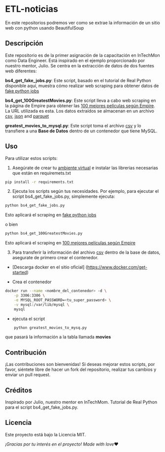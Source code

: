 # ETL-noticias
En este repositorios podremos ver como se extrae la información de un sitio web con python usando BeautifulSoup

## Descripción

Este repositorio es de la primer asignación de la capacitación en InTechMon como Data Engineer. Está inspirado en el ejemplo proporcionado por nuestro mentor, Julio. Se centra en la extracción de datos de dos fuentes web diferentes:

**bs4_get_fake_jobs.py**: Este script, basado en el tutorial de Real Python disponible aquí, muestra cómo realizar web scraping para obtener datos de [fake python jobs](https://realpython.github.io/fake-jobs/)

**bs4_get_100GreatestMovies.py**: Este script lleva a cabo web scraping en la página de Empire para obtener las [100 mejores películas según Empire](https://www.empireonline.com/movies/features/best-movies-2/). La URL utilizada es esta. Los datos extraídos se almacenan en un archivo [csv](data_files/data_100GreatestMovies.csv), [json](data_files/data_100GreatestMovies.json) and [parquet](data_files/data_100GreatestMovies.parquet)

**greatest_movies_to_mysql.py**: Este script toma el archivo [csv](data_files/data_100GreatestMovies.csv) y lo transfiere a una **Base de Datos** dentro de un contenedor que tiene MySQL.

## Uso
Para utilizar estos scripts:

1. Asegúrate de crear tu [ambiente virtual](https://realpython.com/python-virtual-environments-a-primer/) e instalar las librerias necesarias que están en requiremets.txt

```bash
pip install -r requirements.txt
```

2. Ejecuta los scripts según tus necesidades. Por ejemplo, para ejecutar el script bs4_get_fake_jobs.py, simplemente ejecuta:

```bash
python bs4_get_fake_jobs.py
```
Esto aplicará el scraping en [fake python jobs](https://realpython.github.io/fake-jobs/)

o bien 

```bash
python bs4_get_100GreatestMovies.py
```
Esto aplicará el scraping en [100 mejores películas según Empire](https://www.empireonline.com/movies/features/best-movies-2/)

3. Para transferir la información del archivo [csv](data_files/data_100GreatestMovies.csv) dentro de la base de datos, asegurate de primero crear el contenedor. 

- [Descarga docker en el sitio oficial] (https://www.docker.com/get-started)

- Crea el contenedor 

```bash
docker run --name <nombre_del_contenedor> -d \
    -p 3306:3306 \
    -e MYSQL_ROOT_PASSWORD=<tu_super_password> \
    -v mysql:/var/lib/mysql \
    mysql
```
- ejecuta el script
```bash
    python greatest_movies_to_mysq.py
```
que pasará la información a la tabla llamada **movies**

## Contribución
¡Las contribuciones son bienvenidas! Si deseas mejorar estos scripts, por favor, siéntete libre de hacer un fork del repositorio, realizar tus cambios y enviar un pull request.

## Créditos
Inspirado por Julio, nuestro mentor en InTechMom.
Tutorial de Real Python para el script bs4_get_fake_jobs.py.

## Licencia
Este proyecto está bajo la Licencia MIT. 


_¡Gracias por tu interés en el proyecto!_ 
_Made with love_:heart:



